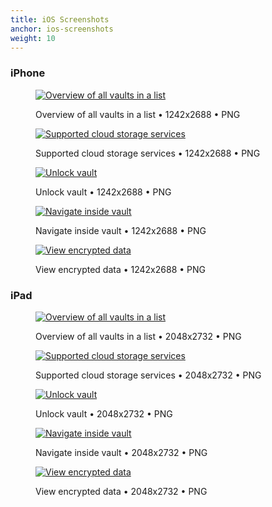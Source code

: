 ```yaml
---
title: iOS Screenshots
anchor: ios-screenshots
weight: 10
---
```

### iPhone

<div class="flex flex-wrap -mx-3">
  <div class="w-full px-3 md:w-1/2 lg:w-1/3">
    <figure class="rounded shadow bg-white text-center p-2 mb-8">
      <a href="/presskit/en/iphone-screenshot-1.png"><img class="inline-block mb-2" src="/presskit/en/iphone-screenshot-1.png" alt="Overview of all vaults in a list"/></a>
      <figcaption>
        <p class="text-sm text-gray-500">Overview of all vaults in a list • 1242x2688 • PNG</p>
      </figcaption>
    </figure>
  </div>
  <div class="w-full px-3 md:w-1/2 lg:w-1/3">
    <figure class="rounded shadow bg-white text-center p-2 mb-8">
      <a href="/presskit/en/iphone-screenshot-2.png"><img class="inline-block mb-2" src="/presskit/en/iphone-screenshot-2.png" alt="Supported cloud storage services"/></a>
      <figcaption>
        <p class="text-sm text-gray-500">Supported cloud storage services • 1242x2688 • PNG</p>
      </figcaption>
    </figure>
  </div>
  <div class="w-full px-3 md:w-1/2 lg:w-1/3">
    <figure class="rounded shadow bg-white text-center p-2 mb-8">
      <a href="/presskit/en/iphone-screenshot-3.png"><img class="inline-block mb-2" src="/presskit/en/iphone-screenshot-3.png" alt="Unlock vault"/></a>
      <figcaption>
        <p class="text-sm text-gray-500">Unlock vault • 1242x2688 • PNG</p>
      </figcaption>
    </figure>
  </div>
  <div class="w-full px-3 md:w-1/2 lg:w-1/3">
    <figure class="rounded shadow bg-white text-center p-2 mb-8">
      <a href="/presskit/en/iphone-screenshot-4.png"><img class="inline-block mb-2" src="/presskit/en/iphone-screenshot-4.png" alt="Navigate inside vault"/></a>
      <figcaption>
        <p class="text-sm text-gray-500">Navigate inside vault • 1242x2688 • PNG</p>
      </figcaption>
    </figure>
  </div>
  <div class="w-full px-3 md:w-1/2 lg:w-1/3">
    <figure class="rounded shadow bg-white text-center p-2 mb-8">
      <a href="/presskit/en/iphone-screenshot-5.png"><img class="inline-block mb-2" src="/presskit/en/iphone-screenshot-5.png" alt="View encrypted data"/></a>
      <figcaption>
        <p class="text-sm text-gray-500">View encrypted data • 1242x2688 • PNG</p>
      </figcaption>
    </figure>
  </div>
</div>

### iPad

<div class="flex flex-wrap -mx-3">
  <div class="w-full px-3 md:w-1/2 lg:w-1/3">
    <figure class="rounded shadow bg-white text-center p-2 mb-8">
      <a href="/presskit/en/ipad-screenshot-1.png"><img class="inline-block mb-2" src="/presskit/en/ipad-screenshot-1.png" alt="Overview of all vaults in a list"/></a>
      <figcaption>
        <p class="text-sm text-gray-500">Overview of all vaults in a list • 2048x2732 • PNG</p>
      </figcaption>
    </figure>
  </div>
  <div class="w-full px-3 md:w-1/2 lg:w-1/3">
    <figure class="rounded shadow bg-white text-center p-2 mb-8">
      <a href="/presskit/en/ipad-screenshot-2.png"><img class="inline-block mb-2" src="/presskit/en/ipad-screenshot-2.png" alt="Supported cloud storage services"/></a>
      <figcaption>
        <p class="text-sm text-gray-500">Supported cloud storage services • 2048x2732 • PNG</p>
      </figcaption>
    </figure>
  </div>
  <div class="w-full px-3 md:w-1/2 lg:w-1/3">
    <figure class="rounded shadow bg-white text-center p-2 mb-8">
      <a href="/presskit/en/ipad-screenshot-3.png"><img class="inline-block mb-2" src="/presskit/en/ipad-screenshot-3.png" alt="Unlock vault"/></a>
      <figcaption>
        <p class="text-sm text-gray-500">Unlock vault • 2048x2732 • PNG</p>
      </figcaption>
    </figure>
  </div>
  <div class="w-full px-3 md:w-1/2 lg:w-1/3">
    <figure class="rounded shadow bg-white text-center p-2 mb-8">
      <a href="/presskit/en/ipad-screenshot-4.png"><img class="inline-block mb-2" src="/presskit/en/ipad-screenshot-4.png" alt="Navigate inside vault"/></a>
      <figcaption>
        <p class="text-sm text-gray-500">Navigate inside vault • 2048x2732 • PNG</p>
      </figcaption>
    </figure>
  </div>
  <div class="w-full px-3 md:w-1/2 lg:w-1/3">
    <figure class="rounded shadow bg-white text-center p-2 mb-8">
      <a href="/presskit/en/ipad-screenshot-5.png"><img class="inline-block mb-2" src="/presskit/en/ipad-screenshot-5.png" alt="View encrypted data"/></a>
      <figcaption>
        <p class="text-sm text-gray-500">View encrypted data • 2048x2732 • PNG</p>
      </figcaption>
    </figure>
  </div>
</div>
